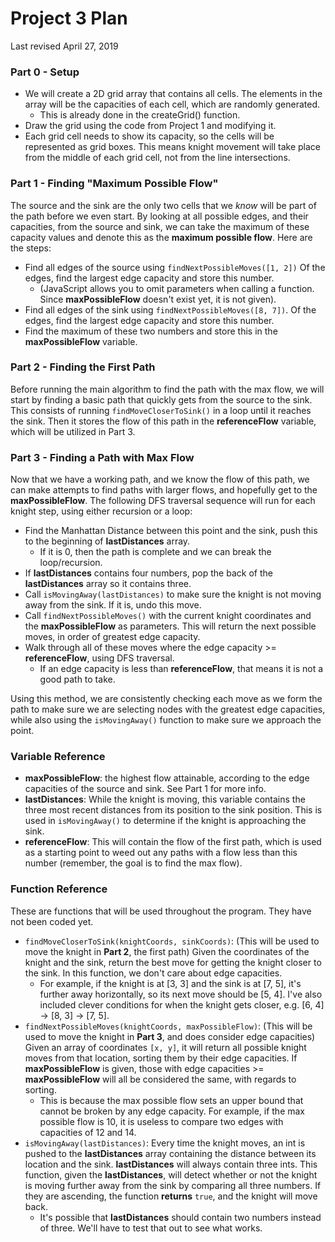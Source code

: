 # Project 3 Plan

Last revised April 27, 2019





### Part 0 - Setup


- We will create a 2D grid array that contains all cells. The elements in the array will be the capacities of each cell, which are randomly generated.
  - This is already done in the createGrid() function.
- Draw the grid using the code from Project 1 and modifying it.
- Each grid cell needs to show its capacity, so the cells will be represented as grid boxes. This means knight movement will take place from the middle of each grid cell, not from the line intersections.

### Part 1 - Finding "Maximum Possible Flow"

The source and the sink are the only two cells that we *know* will be part of the path before we even start. By looking at all possible edges, and their capacities, from the source and sink, we can take the maximum of these capacity values and denote this as the **maximum possible flow**. Here are the steps:

- Find all edges of the source using `findNextPossibleMoves([1, 2])` Of the edges, find the largest edge capacity and store this number.
  - (JavaScript allows you to omit parameters when calling a function. Since **maxPossibleFlow** doesn't exist yet, it is not given).
- Find all edges of the sink using `findNextPossibleMoves([8, 7])`. Of the edges, find the largest edge capacity and store this number.
- Find the maximum of these two numbers and store this in the **maxPossibleFlow** variable.



### Part 2 - Finding the First Path

Before running the main algorithm to find the path with the max flow, we will start by finding a basic path that quickly gets from the source to the sink. This consists of running `findMoveCloserToSink()` in a loop until it reaches the sink. Then it stores the flow of this path in the **referenceFlow** variable, which will be utilized in Part 3.



### Part 3 - Finding a Path with Max Flow

Now that we have a working path, and we know the flow of this path, we can make attempts to find paths with larger flows, and hopefully get to the **maxPossibleFlow**. The following DFS traversal sequence will run for each knight step, using either recursion or a loop:

- Find the Manhattan Distance between this point and the sink, push this to the beginning of **lastDistances** array.
  - If it is 0, then the path is complete and we can break the loop/recursion. 
- If  **lastDistances** contains four numbers, pop the back of the **lastDistances** array so it contains three.
- Call `isMovingAway(lastDistances)` to make sure the knight is not moving away from the sink. If it is, undo this move.
- Call `findNextPossibleMoves()` with the current knight coordinates and the **maxPossibleFlow** as parameters. This will return the next possible moves, in order of greatest edge capacity. 
- Walk through all of these moves where the edge capacity >= **referenceFlow**, using DFS traversal. 
  - If an edge capacity is less than **referenceFlow**, that means it is not a good path to take.



Using this method, we are consistently checking each move as we form the path to make sure we are selecting nodes with the greatest edge capacities, while also using the `isMovingAway()` function to make sure we approach the point.



### Variable Reference

- **maxPossibleFlow**: the highest flow attainable, according to the edge capacities of the source and sink. See Part 1 for more info.
- **lastDistances**: While the knight is moving, this variable contains the three most recent distances from its position to the sink position. This is used in `isMovingAway()` to determine if the knight is approaching the sink.
- **referenceFlow**: This will contain the flow of the first path, which is used as a starting point to weed out any paths with a flow less than this number (remember, the goal is to find the max flow).

### Function Reference

These are functions that will be used throughout the program. They have not been coded yet.

- `findMoveCloserToSink(knightCoords, sinkCoords)`: (This will be used to move the knight in **Part 2**, the first path) Given the coordinates of the knight and the sink, return the best move for getting the knight closer to the sink. In this function, we don't care about edge capacities. 
  - For example, if the knight is at [3, 3] and the sink is at [7, 5], it's further away horizontally, so its next move should be [5, 4]. I've also included clever conditions for when the knight gets closer, e.g. [6, 4] -> [8, 3] -> [7, 5].
- `findNextPossibleMoves(knightCoords, maxPossibleFlow)`: (This will be used to move the knight in **Part 3**, and does consider edge capacities) Given an array of coordinates `[x, y]`, it will return all possible knight moves from that location, sorting them by their edge capacities. If **maxPossibleFlow** is given, those with edge capacities >= **maxPossibleFlow** will all be considered the same, with regards to sorting.
  - This is because the max possible flow sets an upper bound that cannot be broken by any edge capacity. For example, if the max possible flow is 10, it is useless to compare two edges with capacities of 12 and 14.
- `isMovingAway(lastDistances)`: Every time the knight moves, an int is pushed to the **lastDistances** array containing the distance between its location and the sink. **lastDistances** will always contain three ints. This function, given the **lastDistances**, will detect whether or not the knight is moving further away from the sink by comparing all three numbers. If they are ascending, the function **returns** `true`, and the knight will move back. 
  - It's possible that **lastDistances** should contain two numbers instead of three. We'll have to test that out to see what works.

